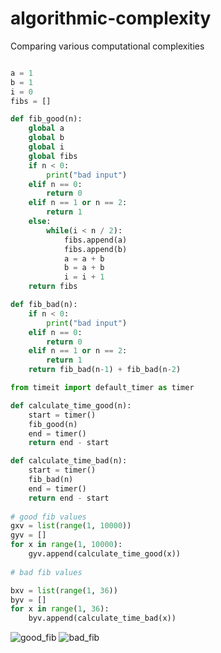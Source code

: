 # algorithmic-complexity
Comparing various computational complexities
```py

a = 1
b = 1
i = 0
fibs = []

def fib_good(n):
    global a
    global b
    global i
    global fibs
    if n < 0:
        print("bad input")
    elif n == 0:
        return 0
    elif n == 1 or n == 2:
        return 1
    else:
        while(i < n / 2):
            fibs.append(a)
            fibs.append(b)
            a = a + b
            b = a + b
            i = i + 1
    return fibs

def fib_bad(n):
    if n < 0:
        print("bad input")
    elif n == 0:
        return 0
    elif n == 1 or n == 2:
        return 1
    return fib_bad(n-1) + fib_bad(n-2)

from timeit import default_timer as timer

def calculate_time_good(n):
    start = timer()
    fib_good(n)
    end = timer()
    return end - start

def calculate_time_bad(n):
    start = timer()
    fib_bad(n)
    end = timer()
    return end - start
    
# good fib values
gxv = list(range(1, 10000))
gyv = []
for x in range(1, 10000):
    gyv.append(calculate_time_good(x))
    
# bad fib values

bxv = list(range(1, 36))
byv = []
for x in range(1, 36):
    byv.append(calculate_time_bad(x))

```

![good_fib](https://user-images.githubusercontent.com/117105005/200168907-c99d131e-e656-4d5a-9a50-9ecc74f1a019.png)
![bad_fib](https://user-images.githubusercontent.com/117105005/200168965-51d218cb-16fe-47f4-be36-d9995b3b257f.png)

